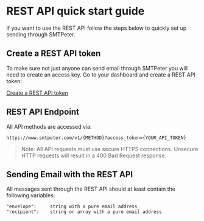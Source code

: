 # REST API quick start guide

If you want to use the REST API follow the steps below to quickly set up 
sending through SMTPeter. 

## Create a REST API token

To make sure not just anyone can send email through SMTPeter you will need to 
create an access key. Go to your dashboard and create a REST API token:

[Create a REST API token](https://www.smtpeter.com/app/#/admin/api-access "Create a REST api token")

## REST API Endpoint

All API methods are accessed via:

```
https://www.smtpeter.com/v1/{METHOD}?access_token={YOUR_API_TOKEN}
```

 > Note: All API requests must use secure HTTPS connections. Unsecure HTTP requests will result in a 400 Bad Request response.

## Sending Email with the REST API

All messages sent through the REST API should at least contain the following variables:

```
"envelope":     string with a pure email address
"recipient":    string or array with a pure email address
```

